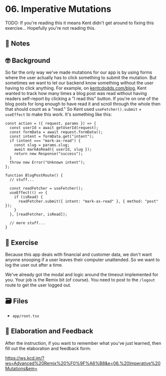# 06. Imperative Mutations

TODO: If you're reading this it means Kent didn't get around to fixing this
exercise... Hopefully you're not reading this.

## 📝 Notes

## 🤓 Background

So far the only way we've made mutations for our app is by using forms where the
user actually has to click something to submit the mutation. But sometimes we
want to let our backend know something without the user having to click
anything. For example, on [kentcdodds.com/blog](https://kentcdodds.com/blog),
Kent wanted to track how many times a blog post was read without having readers
self-report by clicking a "I read this" button. If you're on one of the blog
posts for long enough to have read it and scroll through the whole then that
should count as a "read." So Kent used `useFetcher().submit` + `useEffect` to
make this work. It's something like this:

```tsx
const action = ({ request, params }) => {
  const userId = await getUserId(request);
  const formData = await request.formData();
  const intent = formData.get("intent");
  if (intent === "mark-as-read") {
    const slug = params.slug;
    await markAsRead({ userId, slug });
    return new Response("success");
  }
  throw new Error("Unknown intent");
};

function BlogPostRoute() {
  // stuff...

  const readFetcher = useFetcher();
  useEffect(() => {
    if (isRead) {
      readFetcher.submit({ intent: "mark-as-read" }, { method: "post" });
    }
  }, [readFetcher, isRead]);

  // more stuff...
}
```

## 💪 Exercise

Because this app deals with financial and customer data, we don't want anyone
snooping if a user leaves their computer unattended. So we want to log the user
out after a time.

We've already got the modal and logic around the timeout implemented for you.
Your job is the Remix bit (of course). You need to post to the `/logout` route
to get the user logged out.

## 🗃 Files

- `app/root.tsx`

## 🦉 Elaboration and Feedback

After the instruction, if you want to remember what you've just learned, then
fill out the elaboration and feedback form:

https://ws.kcd.im/?ws=Advanced%20Remix%20%F0%9F%A6%B8&e=06.%20Imperative%20Mutations&em=
